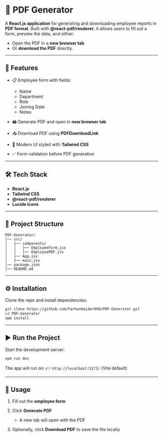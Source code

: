 # 📄 PDF Generator

A **React.js application** for generating and downloading employee reports in **PDF format**.
Built with **@react-pdf/renderer**, it allows users to fill out a form, preview the data, and either:

* Open the PDF in a **new browser tab**
* Or **download the PDF** directly.

---

## 🚀 Features

* 📋 Employee form with fields:

  * Name
  * Department
  * Role
  * Joining Date
  * Notes
* 🖨 Generate PDF and open in **new browser tab**
* 📥 Download PDF using **PDFDownloadLink**
* 🎨 Modern UI styled with **Tailwind CSS**
* ✅ Form validation before PDF generation

---

## 🛠 Tech Stack

* **React.js**
* **Tailwind CSS**
* **@react-pdf/renderer**
* **Lucide Icons**

---

## 📂 Project Structure

```
PDF-Generator/
│── src/
│   ├── components/
│   │   ├── EmployeeForm.jsx   
│   │   ├── EmployeePDF.jsx    
│   ├── App.jsx                
│   ├── main.jsx             
│── package.json
│── README.md
```

---

## ⚙️ Installation

Clone the repo and install dependencies:

```bash
git clone https://github.com/FarhanHaider999/PDF-Generator.git
cd PDF-Generator
npm install
```

---

## ▶️ Run the Project

Start the development server:

```bash
npm run dev
```

The app will run on:
👉 `http://localhost:5173/` (Vite default)

---

## 📑 Usage

1. Fill out the **employee form**
2. Click **Generate PDF**

   * A new tab will open with the PDF
3. Optionally, click **Download PDF** to save the file locally


